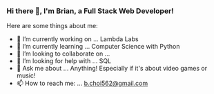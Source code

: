 ### Hi there 👋, I'm Brian, a Full Stack Web Developer!


Here are some things about me:

- 🔭 I’m currently working on ... Lambda Labs
- 🌱 I’m currently learning ... Computer Science with Python
- 👯 I’m looking to collaborate on ... 
- 🤔 I’m looking for help with ... SQL
- 💬 Ask me about ... Anything!  Especially if it's about video games or music!
- 📫 How to reach me: ... b.choi562@gmail.com

